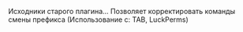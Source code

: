 Исходники старого плагина... 
Позволяет корректировать команды смены префикса (Использование с: TAB, LuckPerms)
